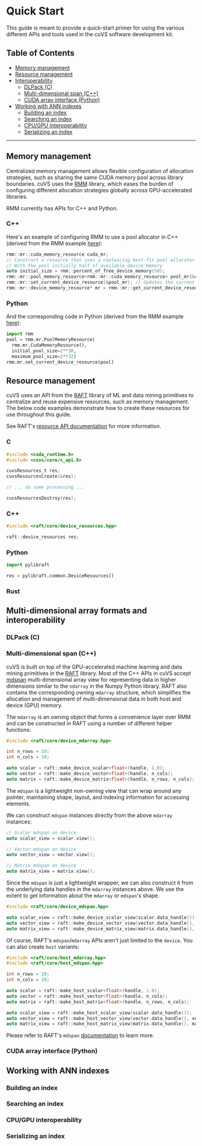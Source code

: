 # Quick Start

This guide is meant to provide a quick-start primer for using the various different APIs and tools used in the cuVS software development kit. 

## Table of Contents

- [Memory management](#memory-management)
- [Resource management](#resource-management)
- [Interoperability](#multi-dimensional-array-formats-and-interoperability)
  - [DLPack (C)](#dlpack-c)
  - [Multi-dimensional span (C++)](#multi-dimensional-span-c)
  - [CUDA array interface (Python)](#cuda-array-interface-python)
- [Working with ANN indexes](#working-with-ann-indexes)
  - [Building an index](#building-an-index)
  - [Searching an index](#searching-an-index)
  - [CPU/GPU Interoperability](#cpu-gpu-interoperability)
  - [Serializing an index](#serializing-an-index)

------

## Memory management

Centralized memory management allows flexible configuration of allocation strategies, such as sharing the same CUDA memory pool across library boundaries. cuVS uses the [RMM](https://github.com/rapidsai/rmm) library, which eases the burden of configuring different allocation strategies globally across GPU-accelerated libraries. 

RMM currently has APIs for C++ and Python.

### C++

Here's an example of configuring RMM to use a pool allocator in C++ (derived from the RMM example [here](https://github.com/rapidsai/rmm?tab=readme-ov-file#example)):

```c++
rmm::mr::cuda_memory_resource cuda_mr;
// Construct a resource that uses a coalescing best-fit pool allocator
// With the pool initially half of available device memory
auto initial_size = rmm::percent_of_free_device_memory(50);
rmm::mr::pool_memory_resource<rmm::mr::cuda_memory_resource> pool_mr{&cuda_mr, initial_size};
rmm::mr::set_current_device_resource(&pool_mr); // Updates the current device resource pointer to `pool_mr`
rmm::mr::device_memory_resource* mr = rmm::mr::get_current_device_resource(); // Points to `pool_mr`
```

### Python

And the corresponding code in Python (derived from the RMM example [here](https://github.com/rapidsai/rmm?tab=readme-ov-file#memoryresource-objects)):
```python
import rmm
pool = rmm.mr.PoolMemoryResource(
  rmm.mr.CudaMemoryResource(),
  initial_pool_size=2**30,
  maximum_pool_size=2**32)
rmm.mr.set_current_device_resource(pool)
```


## Resource management

cuVS uses an API from the [RAFT](https://github.com/rapidsai/raft) library of ML and data mining primitives to centralize and reuse expensive resources, such as memory management. The below code examples demonstrate how to create these resources for use throughout this guide.

See RAFT's [resource API documentation](https://docs.rapids.ai/api/raft/nightly/cpp_api/core_resources/) for more information. 

### C

```c
#include <cuda_runtime.h>
#include <cuvs/core/c_api.h>

cuvsResources_t res;
cuvsResourcesCreate(&res);

// ... do some processing ...

cuvsResourcesDestroy(res);
```

### C++

```c++
#include <raft/core/device_resources.hpp>

raft::device_resources res;
```

### Python

```Python
import pylibraft

res = pylibraft.common.DeviceResources()
```

### Rust




## Multi-dimensional array formats and interoperability


### DLPack (C)



### Multi-dimensional span (C++)

cuVS is built on top of the GPU-accelerated machine learning and data mining primitives in the [RAFT](https://github.com/rapidsai/raft) library. Most of the C++ APIs in cuVS accept [mdspan](https://arxiv.org/abs/2010.06474) multi-dimensional array view for representing data in higher dimensions similar to the `ndarray` in the Numpy Python library. RAFT also contains the corresponding owning `mdarray` structure, which simplifies the allocation and management of multi-dimensional data in both host and device (GPU) memory.

The `mdarray` is an owning object that forms a convenience layer over RMM and can be constructed in RAFT using a number of different helper functions:

```c++
#include <raft/core/device_mdarray.hpp>

int n_rows = 10;
int n_cols = 10;

auto scalar = raft::make_device_scalar<float>(handle, 1.0);
auto vector = raft::make_device_vector<float>(handle, n_cols);
auto matrix = raft::make_device_matrix<float>(handle, n_rows, n_cols);
```

The `mdspan` is a lightweight non-owning view that can wrap around any pointer, maintaining shape, layout, and indexing information for accessing elements.

We can construct `mdspan` instances directly from the above `mdarray` instances:

```c++
// Scalar mdspan on device
auto scalar_view = scalar.view();

// Vector mdspan on device
auto vector_view = vector.view();

// Matrix mdspan on device
auto matrix_view = matrix.view();
```
Since the `mdspan` is just a lightweight wrapper, we can also construct it from the underlying data handles in the `mdarray` instances above. We use the extent to get information about the `mdarray` or `mdspan`'s shape.

```c++
#include <raft/core/device_mdspan.hpp>

auto scalar_view = raft::make_device_scalar_view(scalar.data_handle());
auto vector_view = raft::make_device_vector_view(vector.data_handle(), vector.extent(0));
auto matrix_view = raft::make_device_matrix_view(matrix.data_handle(), matrix.extent(0), matrix.extent(1));
```

Of course, RAFT's `mdspan`/`mdarray` APIs aren't just limited to the `device`. You can also create `host` variants:

```c++
#include <raft/core/host_mdarray.hpp>
#include <raft/core/host_mdspan.hpp>

int n_rows = 10;
int n_cols = 10;

auto scalar = raft::make_host_scalar<float>(handle, 1.0);
auto vector = raft::make_host_vector<float>(handle, n_cols);
auto matrix = raft::make_host_matrix<float>(handle, n_rows, n_cols);

auto scalar_view = raft::make_host_scalar_view(scalar.data_handle());
auto vector_view = raft::make_host_vector_view(vector.data_handle(), vector.extent(0));
auto matrix_view = raft::make_host_matrix_view(matrix.data_handle(), matrix.extent(0), matrix.extent(1));
```

Please refer to RAFT's `mdspan` [documentation](https://docs.rapids.ai/api/raft/stable/cpp_api/mdspan/) to learn more. 


### CUDA array interface (Python)



## Working with ANN indexes



### Building an index

### Searching an index

### CPU/GPU interoperability

### Serializing an index
